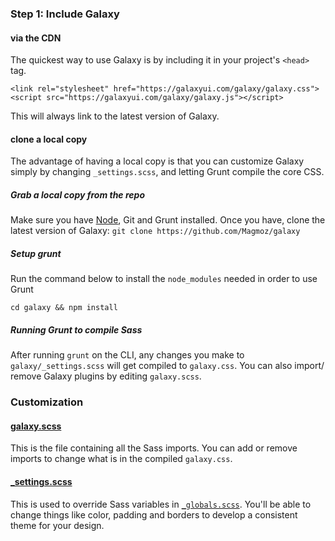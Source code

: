 ### Step 1: Include Galaxy

#### via the CDN

The quickest way to use Galaxy is by including it in your project's `<head>` tag.

```
<link rel="stylesheet" href="https://galaxyui.com/galaxy/galaxy.css">
<script src="https://galaxyui.com/galaxy/galaxy.js"></script>
```

This will always link to the latest version of Galaxy.

#### clone a local copy

The advantage of having a local copy is that you can customize Galaxy simply by changing `_settings.scss`, and letting Grunt compile the core CSS.

##### Grab a local copy from the repo
Make sure you have [Node](http://nodejs.org/download/), <a data-tooltip="npm install git">Git</a> and <a data-tooltip="npm install grunt">Grunt</a> installed. Once you have, clone the latest version of Galaxy:
`git clone https://github.com/Magmoz/galaxy`

##### Setup grunt
Run the command below to install the `node_modules` needed in order to use Grunt

```
cd galaxy && npm install
```

##### Running Grunt to compile Sass
After running `grunt` on the CLI, any changes you make to `galaxy/_settings.scss` will get compiled to `galaxy.css`. You can also import/ remove Galaxy plugins by editing `galaxy.scss`.

### Customization

#### [galaxy.scss](https://github.com/Magmoz/galaxy/blob/master/galaxy.scss)

This is the file containing all the Sass imports. You can add or remove imports to change what is in the compiled `galaxy.css`.

#### [_settings.scss](https://github.com/Magmoz/galaxy/blob/master/galaxy/_settings.scss)

This is used to override Sass variables in [`_globals.scss`](https://github.com/Magmoz/galaxy/blob/master/galaxy/_globals.scss). You'll be able to change things like color, padding and borders to develop a consistent theme for your design.